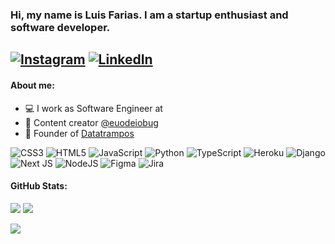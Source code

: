 ### Hi, my name is <strong>Luis Farias</strong>. I am a startup enthusiast and software developer.
[![Instagram](https://img.shields.io/badge/Instagram-%23E4405F.svg?logo=Instagram&logoColor=white)](https://instagram.com/euodeiobug) [![LinkedIn](https://img.shields.io/badge/LinkedIn-%230077B5.svg?logo=linkedin&logoColor=white)](https://linkedin.com/in/luisgmfarias) 
---

#### About me:

- 💻 I work as Software Engineer at <br/>
- 📱 Content creator [@euodeiobug](https://instagram.com/euodeiobug)<br/>
- 💼 Founder of [Datatrampos](https://datatrampos.com.br)

![CSS3](https://img.shields.io/badge/css3-%231572B6.svg?style=flat&logo=css3&logoColor=white) ![HTML5](https://img.shields.io/badge/html5-%23E34F26.svg?style=flat&logo=html5&logoColor=white) ![JavaScript](https://img.shields.io/badge/javascript-%23323330.svg?style=flat&logo=javascript&logoColor=%23F7DF1E) ![Python](https://img.shields.io/badge/python-3670A0?style=flat&logo=python&logoColor=ffdd54) ![TypeScript](https://img.shields.io/badge/typescript-%23007ACC.svg?style=flat&logo=typescript&logoColor=white) ![Heroku](https://img.shields.io/badge/heroku-%23430098.svg?style=flat&logo=heroku&logoColor=white) ![Django](https://img.shields.io/badge/django-%23092E20.svg?style=flat&logo=django&logoColor=white) ![Next JS](https://img.shields.io/badge/Next-black?style=flat&logo=next.js&logoColor=white) ![NodeJS](https://img.shields.io/badge/node.js-6DA55F?style=flat&logo=node.js&logoColor=white) 	![Figma](https://img.shields.io/badge/figma-%23F24E1E.svg?style=flat&logo=figma&logoColor=white) ![Jira](https://img.shields.io/badge/jira-%230A0FFF.svg?style=flat&logo=jira&logoColor=white)

#### GitHub Stats:
![](https://github-readme-stats.vercel.app/api?username=luisgmfarias&theme=onedark&hide_border=true&include_all_commits=false&count_private=true)
![](https://github-readme-stats.vercel.app/api/top-langs/?username=luisgmfarias&theme=onedark&hide_border=true&include_all_commits=false&count_private=true&layout=compact)


[![](https://visitcount.itsvg.in/api?id=luisgmfarias&icon=0&color=12)](https://visitcount.itsvg.in)

